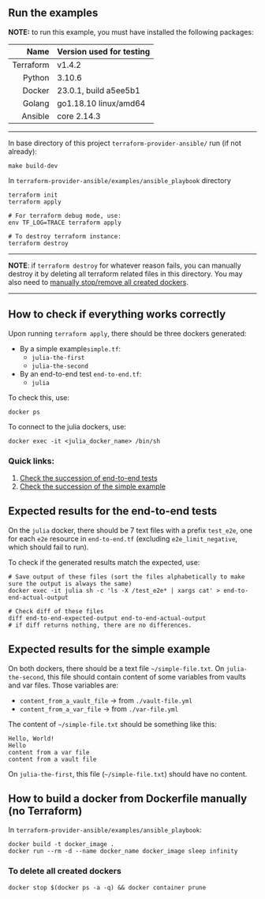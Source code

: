 ## Run the examples

**NOTE:** to run this example, you must have installed the following packages:

|       Name | Version used for testing  |
|-----------:|:--------------------------|
|  Terraform | v1.4.2                    |
|     Python | 3.10.6                    |
|     Docker | 23.0.1, build a5ee5b1     |
|     Golang | go1.18.10 linux/amd64     |
|    Ansible | core 2.14.3               |

------------------------------

In base directory of this project ``terraform-provider-ansible/`` run (if not already):
```shell
make build-dev
```

In ``terraform-provider-ansible/examples/ansible_playbook`` directory
```shell
terraform init
terraform apply

# For terraform debug mode, use:
env TF_LOG=TRACE terraform apply

# To destroy terraform instance:
terraform destroy
```
------
**NOTE**: if ``terraform destroy`` for whatever reason fails, you can manually destroy it by 
deleting all terraform related files in this directory. You may also need to [manually stop/remove all
created dockers](#to-delete-all-created-dockers).

------
##  How to check if everything works correctly
Upon running ``terraform apply``, there should be three dockers generated:
- By a simple example``simple.tf``:
    - ``julia-the-first`` 
    - ``julia-the-second``
- By an end-to-end test ``end-to-end.tf``:
    - ``julia``

To check this, use:
```shell
docker ps
```

To connect to the julia dockers, use:
```shell
docker exec -it <julia_docker_name> /bin/sh
```

### Quick links:
1. [Check the succession of end-to-end tests](#expected-results-for-the-end-to-end-tests)
2. [Check the succession of the simple example](#expected-results-for-the-simple-example)

## Expected results for the end-to-end tests
On the ``julia`` docker, there should be 7 text files with a prefix ``test_e2e``, one for each ``e2e`` resource in
``end-to-end.tf`` (excluding ``e2e_limit_negative``, which should fail to run).

To check if the generated results match the expected, use:
```shell
# Save output of these files (sort the files alphabetically to make sure the output is always the same)
docker exec -it julia sh -c 'ls -X /test_e2e* | xargs cat' > end-to-end-actual-output

# Check diff of these files
diff end-to-end-expected-output end-to-end-actual-output
# if diff returns nothing, there are no differences.
```

## Expected results for the simple example
On both dockers, there should be a text file ``~/simple-file.txt``.
On ``julia-the-second``, this file should contain content of some variables from vaults and var files. Those variables are:
- ``content_from_a_vault_file`` → from ``./vault-file.yml``
- ``content_from_a_var_file``   → from ``./var-file.yml``

The content of ``~/simple-file.txt`` should be something like this:
```
Hello, World!
Hello
content from a var file
content from a vault file
```

On ``julia-the-first``, this file (``~/simple-file.txt``) should have no content.

## How to build a docker from Dockerfile manually (no Terraform)
In ``terraform-provider-ansible/examples/ansible_playbook``:
```shell
docker build -t docker_image .
docker run --rm -d --name docker_name docker_image sleep infinity
```

###  To delete all created dockers
```shell
docker stop $(docker ps -a -q) && docker container prune
```
